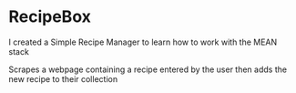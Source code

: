 RecipeBox
=========

I created a Simple Recipe Manager to learn how to work with the MEAN stack

Scrapes a webpage containing a recipe entered by the user then adds the new recipe to their collection
